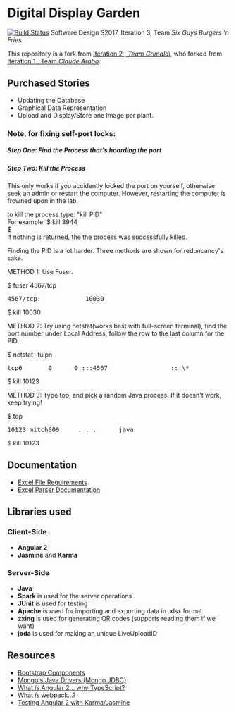 # Digital Display Garden
[![Build Status](https://travis-ci.org/UMM-CSci-3601-S17/digital-display-garden-iteration-3-sixguysburgers-fries.svg?branch=master)](https://travis-ci.org/UMM-CSci-3601-S17/digital-display-garden-iteration-3-sixguysburgers-fries/branches)
Software Design S2017, Iteration 3, Team _Six Guys Burgers 'n Fries_ 

This repository is a fork from [Iteration 2 , _Team Grimaldi_](https://github.com/UMM-CSci-3601-S17/digital-display-garden-iteration-2-grimaldi), who forked from [Iteration 1 , Team _Claude Arabo_](https://github.com/UMM-CSci-3601-S17/digital-display-garden-iteration-1-claudearabo).


## Purchased Stories
* Updating the Database
* Graphical Data Representation
* Upload and Display/Store one Image per plant.


### Note, for fixing self-port locks:  
##### Step One: Find the Process that's hoarding the port
##### Step Two: Kill the Process

This only works if you accidently locked the port on yourself, otherwise seek an admin or restart the computer. However, restarting the computer is frowned upon in the lab.

to kill the process type: "kill PID"  
For example:
$ kill 3944  
$  
If nothing is returned, the the process was successfully killed.

Finding the PID is a lot harder. Three methods are shown for reduncancy's sake.

METHOD 1: Use Fuser.

$ fuser 4567/tcp  
<pre>4567/tcp:            10030</pre>  
$ kill 10030

METHOD 2: Try using netstat(works best with full-screen terminal), find the port number under Local Address, follow the row to the last column for the PID.

$ netstat -tulpn  
<pre>tcp6       0      0 :::4567                 :::\*                    LISTEN      10123/java</pre>  
$ kill 10123

METHOD 3: Type top, and pick a random Java process. If it doesn't work, keep trying!

$ top   
<pre>10123 mitch809     . . .      java</pre>  
$ kill 10123


## Documentation
* [Excel File Requirements](Documentation/ExcelFileRequirements.md)  
* [Excel Parser Documentation](Documentation/ExcelParser.md) 



## Libraries used
### Client-Side
* **Angular 2**
* **Jasmine** and **Karma** 

### Server-Side
* **Java** 
* **Spark** is used for the server operations
* **JUnit** is used for testing
* **Apache** is used for importing and exporting data in .xlsx format
* **zxing** is used for generating QR codes (supports reading them if we want) 
* **joda** is used for making an unique LiveUploadID


## Resources

- [Bootstrap Components][bootstrap]
- [Mongo's Java Drivers (Mongo JDBC)][mongo-jdbc]
- [What _is_ Angular 2... why TypeScript?][angular-2]
- [What _is_ webpack...?][whats-webpack]
- [Testing Angular 2 with Karma/Jasmine][angular2-karma-jasmine]

[angular-2]: https://www.infoq.com/articles/Angular2-TypeScript-High-Level-Overview
[angular2-karma-jasmine]: http://twofuckingdevelopers.com/2016/01/testing-angular-2-with-karma-and-jasmine/
[labtasks]: LABTASKS.md
[travis]: https://travis-ci.org/
[whats-webpack]: https://webpack.github.io/docs/what-is-webpack.html
[bootstrap]: https://getbootstrap.com/components/ 
[mongo-jdbc]: https://docs.mongodb.com/ecosystem/drivers/java/ 

